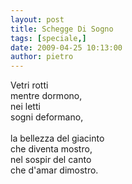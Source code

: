 ```yaml
---
layout: post
title: Schegge Di Sogno
tags: [speciale,]
date: 2009-04-25 10:13:00
author: pietro
---
```

Vetri rotti<br/>mentre dormono,<br/>nei letti<br/>sogni deformano,<br/><br/>la bellezza del giacinto<br/>che diventa mostro,<br/>nel sospir del canto<br/>che d'amar dimostro.
